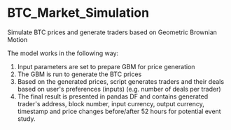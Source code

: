 # BTC_Market_Simulation
Simulate BTC prices and generate traders based on Geometric Brownian Motion

The model works in the following way:
1. Input parameters are set to prepare GBM for price generation
2. The GBM is run to generate the BTC prices
3. Based on the generated prices, script generates traders and their deals based on user's preferences (inputs) (e.g. number of deals per trader)
4. The final result is presented in pandas DF and contains generated trader's address, block number, input currency, output currency, timestamp and price changes before/after 52 hours for potential event study.
